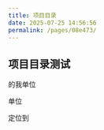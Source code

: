 ```yaml
---
title: 项目目录
date: 2025-07-25 14:56:56
permalink: /pages/08e473/
---
```




## 项目目录测试



的我单位

单位



定位到